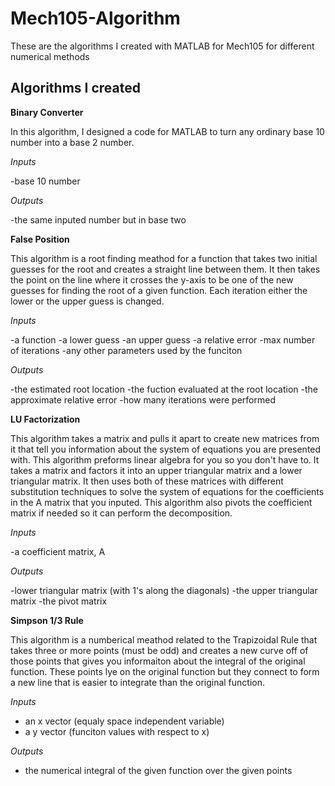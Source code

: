 # Mech105-Algorithm
These are the algorithms I created with MATLAB for Mech105 for different numerical methods 

## Algorithms I created

**Binary Converter**

In this algorithm, I designed a code for MATLAB to turn any ordinary base 10 number into a base 2 number.

*Inputs*

-base 10 number

*Outputs*

-the same inputed number but in base two 

**False Position**

This algorithm is a root finding meathod for a function that takes two initial guesses for the root and creates a straight line between them. It then takes the point on the line where it crosses the y-axis to be one of the new guesses for finding the root of a given function. Each iteration either the lower or the upper guess is changed. 

*Inputs*

-a function 
-a lower guess 
-an upper guess 
-a relative error
-max number of iterations
-any other parameters used by the funciton

*Outputs*

-the estimated root location
-the fuction evaluated at the root location
-the approximate relative error
-how many iterations were performed


**LU Factorization**

This algorithm takes a matrix and pulls it apart to create new matrices from it that tell you information about the system of equations you are presented with. This algorithm preforms linear algebra for you so you don't have to. It takes a matrix and factors it into an upper triangular matrix and a lower triangular matrix. It then uses both of these matrices with different substitution techniques to solve the system of equations for the coefficients in the A matrix that you inputed. This algorithm also pivots the coefficient matrix if needed so it can perform the decomposition. 

*Inputs*

-a coefficient matrix, A

*Outputs*

-lower triangular matrix (with 1's along the diagonals)
-the upper triangular matrix 
-the pivot matrix


**Simpson 1/3 Rule**

This algorithm is a numberical meathod related to the Trapizoidal Rule that takes three or more points (must be odd) and creates a new curve off of those points that gives you informaiton about the integral of the original function. These points lye on the original function but they connect to form a new line that is easier to integrate than the original function. 

*Inputs*
- an x vector (equaly space independent variable) 
- a y vector (funciton values with respect to x)

*Outputs*
- the numerical integral of the given function over the given points

